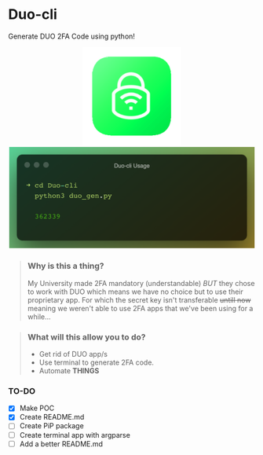 # Duo-cli
Generate DUO 2FA Code using python! 

<div align="center">
<img src="https://raw.githubusercontent.com/Aayush9029/Duo-cli/main/assets/logo.png" width="200px">
  <br>
<img src="https://raw.githubusercontent.com/Aayush9029/Duo-cli/main/assets/Duo-cli%20Usage.png" width="500px">
</div>



> ### Why is this a thing?
> My University made 2FA mandatory (understandable) *BUT* they chose to work with DUO which means we have no choice but to use their proprietary app. For which the secret key isn't transferable ~~untill now~~
> meaning we weren't able to use 2FA apps that we've been using for a while...

> ### What will this allow you to do?
> - Get rid of DUO app/s
> - Use terminal to generate 2FA code.
> - Automate **THINGS**


### TO-DO

- [x] Make POC 
- [x] Create README.md 
- [ ] Create PiP package
- [ ] Create terminal app with argparse
- [ ] Add a better README.md  
